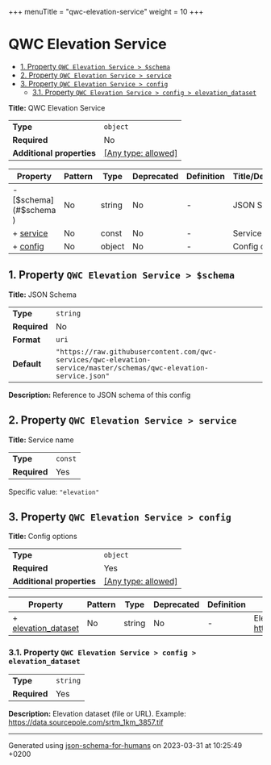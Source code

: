 +++
menuTitle = "qwc-elevation-service"
weight = 10
+++
# QWC Elevation Service

- [1. Property `QWC Elevation Service > $schema`](#$schema)
- [2. Property `QWC Elevation Service > service`](#service)
- [3. Property `QWC Elevation Service > config`](#config)
  - [3.1. Property `QWC Elevation Service > config > elevation_dataset`](#config_elevation_dataset)

**Title:** QWC Elevation Service

|                           |                                                                           |
| ------------------------- | ------------------------------------------------------------------------- |
| **Type**                  | `object`                                                                  |
| **Required**              | No                                                                        |
| **Additional properties** | [[Any type: allowed]](# "Additional Properties of any type are allowed.") |

| Property               | Pattern | Type   | Deprecated | Definition | Title/Description |
| ---------------------- | ------- | ------ | ---------- | ---------- | ----------------- |
| - [$schema](#$schema ) | No      | string | No         | -          | JSON Schema       |
| + [service](#service ) | No      | const  | No         | -          | Service name      |
| + [config](#config )   | No      | object | No         | -          | Config options    |

## <a name="$schema"></a>1. Property `QWC Elevation Service > $schema`

**Title:** JSON Schema

|              |                                                                                                                    |
| ------------ | ------------------------------------------------------------------------------------------------------------------ |
| **Type**     | `string`                                                                                                           |
| **Required** | No                                                                                                                 |
| **Format**   | `uri`                                                                                                              |
| **Default**  | `"https://raw.githubusercontent.com/qwc-services/qwc-elevation-service/master/schemas/qwc-elevation-service.json"` |

**Description:** Reference to JSON schema of this config

## <a name="service"></a>2. Property `QWC Elevation Service > service`

**Title:** Service name

|              |         |
| ------------ | ------- |
| **Type**     | `const` |
| **Required** | Yes     |

Specific value: `"elevation"`

## <a name="config"></a>3. Property `QWC Elevation Service > config`

**Title:** Config options

|                           |                                                                           |
| ------------------------- | ------------------------------------------------------------------------- |
| **Type**                  | `object`                                                                  |
| **Required**              | Yes                                                                       |
| **Additional properties** | [[Any type: allowed]](# "Additional Properties of any type are allowed.") |

| Property                                          | Pattern | Type   | Deprecated | Definition | Title/Description                                                                       |
| ------------------------------------------------- | ------- | ------ | ---------- | ---------- | --------------------------------------------------------------------------------------- |
| + [elevation_dataset](#config_elevation_dataset ) | No      | string | No         | -          | Elevation dataset (file or URL). Example: https://data.sourcepole.com/srtm_1km_3857.tif |

### <a name="config_elevation_dataset"></a>3.1. Property `QWC Elevation Service > config > elevation_dataset`

|              |          |
| ------------ | -------- |
| **Type**     | `string` |
| **Required** | Yes      |

**Description:** Elevation dataset (file or URL). Example: https://data.sourcepole.com/srtm_1km_3857.tif

----------------------------------------------------------------------------------------------------------------------------
Generated using [json-schema-for-humans](https://github.com/coveooss/json-schema-for-humans) on 2023-03-31 at 10:25:49 +0200
